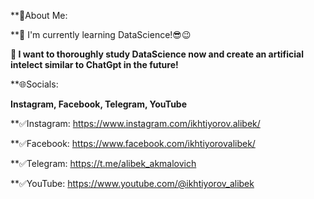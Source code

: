 **💫About Me:

**🌱 I'm currently learning DataScience!😎😉

**🔭 I want to thoroughly study DataScience now and create an artificial intelect similar to ChatGpt in the future!**

**🌐Socials:

**Instagram, Facebook, Telegram, YouTube**

**✅Instagram: https://www.instagram.com/ikhtiyorov.alibek/

**✅Facebook: https://www.facebook.com/ikhtiyorovalibek/

**✅Telegram: https://t.me/alibek_akmalovich

**✅YouTube: https://www.youtube.com/@ikhtiyorov_alibek
